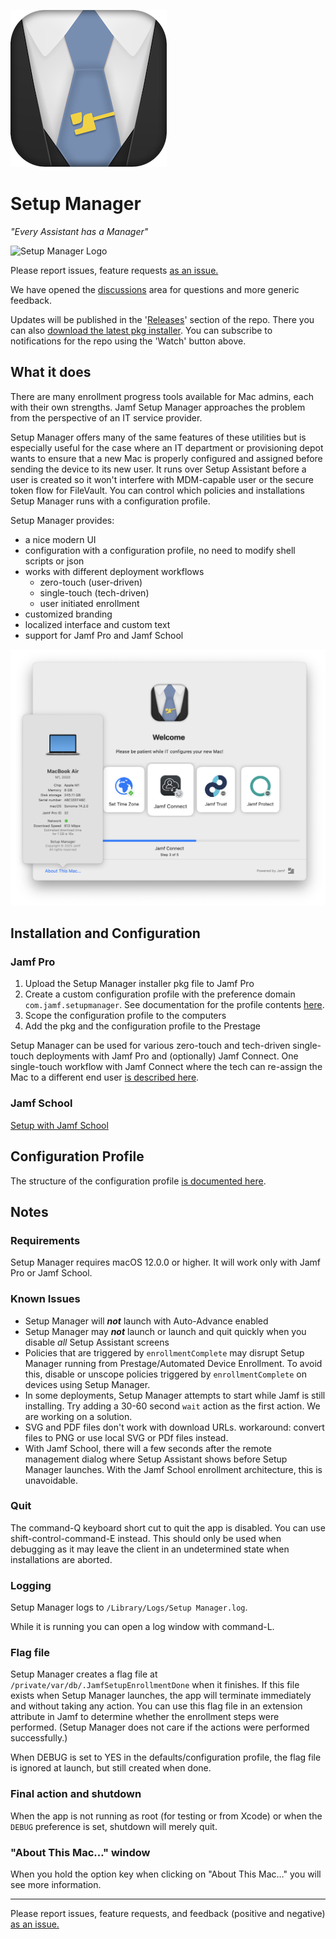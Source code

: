 ![Setup Manager Icon](Images/SetupManager250.png)

# Setup Manager

_"Every Assistant has a Manager"_

![Setup Manager Logo](https://img.shields.io/badge/macOS-12%2B-success)

Please report issues, feature requests [as an issue.](https://github.com/jamf-concepts/setup-manager/issues)

We have opened the [discussions](https://github.com/jamf-concepts/setup-manager/discussions) area for questions and more generic feedback.

Updates will be published in the '[Releases](https://github.com/jamf-concepts/setup-manager/releases)' section of the repo. There you can also [download the latest pkg installer](https://github.com/jamf-concepts/setup-manager/releases/latest). You can subscribe to notifications for the repo using the 'Watch' button above.

## What it does

There are many enrollment progress tools available for Mac admins, each with their own strengths. Jamf Setup Manager approaches the problem from the perspective of an IT service provider.

Setup Manager offers many of the same features of these utilities but is especially useful for the case where an IT department or provisioning depot wants to ensure that a new Mac is properly configured and assigned before sending the device to its new user. It runs over Setup Assistant before a user is created so it won't interfere with MDM-capable user or the secure token flow for FileVault. You can control which policies and installations Setup Manager runs with a configuration profile.

Setup Manager provides:

- a nice modern UI
- configuration with a configuration profile, no need to modify shell scripts or json
- works with different deployment workflows
  - zero-touch (user-driven)
  - single-touch (tech-driven)
  - user initiated enrollment
- customized branding
- localized interface and custom text
- support for Jamf Pro and Jamf School

![setup manager progress dialog](Images/setup-manager-progress-screenshot.png)

## Installation and Configuration

### Jamf Pro

1. Upload the Setup Manager installer pkg file to Jamf Pro
2. Create a custom configuration profile with the preference domain `com.jamf.setupmanager`. See documentation for the profile contents [here](ConfigurationProfile.md).
3. Scope the configuration profile to the computers
4. Add the pkg and the configuration profile to the Prestage

Setup Manager can be used for various zero-touch and tech-driven single-touch deployments with Jamf Pro and (optionally) Jamf Connect. One single-touch workflow with Jamf Connect where the tech can re-assign the Mac to a different end user [is described here](JamfProConnect-SingleTouch.md).

### Jamf School

[Setup with Jamf School](Setup-JamfSchool.md)

## Configuration Profile

The structure of the configuration profile [is documented here](ConfigurationProfile.md).

## Notes

### Requirements

Setup Manager requires macOS 12.0.0 or higher. It will work only with Jamf Pro or Jamf School.

### Known Issues

- Setup Manager will **_not_** launch with Auto-Advance enabled
- Setup Manager may **_not_** launch or launch and quit quickly when you disable _all_ Setup Assistant screens
- Policies that are triggered by `enrollmentComplete` may disrupt Setup Manager running from Prestage/Automated Device Enrollment. To avoid this, disable or unscope policies triggered by `enrollmentComplete` on devices using Setup Manager.
- In some deployments, Setup Manager attempts to start while Jamf is still installing. Try adding a 30-60 second `wait` action as the first action. We are working on a solution.
- SVG and PDF files don't work with download URLs. workaround: convert files to PNG or use local SVG or PDf files instead.
- With Jamf School, there will a few seconds after the remote management dialog where Setup Assistant shows before Setup Manager launches. With the Jamf School enrollment architecture, this is unavoidable.

### Quit

The command-Q keyboard short cut to quit the app is disabled. You can use shift-control-command-E instead. This should only be used when debugging as it may leave the client in an undetermined state when installations are aborted.

### Logging

Setup Manager logs to `/Library/Logs/Setup Manager.log`.

While it is running you can open a log window with command-L.

### Flag file

Setup Manager creates a flag file at `/private/var/db/.JamfSetupEnrollmentDone` when it finishes. If this file exists when Setup Manager launches, the app will terminate immediately and without taking any action. You can use this flag file in an extension attribute in Jamf to determine whether the enrollment steps were performed. (Setup Manager does not care if the actions were performed successfully.)

When DEBUG is set to YES in the defaults/configuration profile, the flag file is ignored at launch, but still created when done.

### Final action and shutdown

When the app is not running as root (for testing or from Xcode) or when the `DEBUG` preference is set, shutdown will merely quit.

### "About This Mac…" window

When you hold the option key when clicking on "About This Mac…" you will see more information.

---

Please report issues, feature requests, and feedback (positive and negative) [as an issue.](https://github.com/setup-manager/setup-manager/issues)
